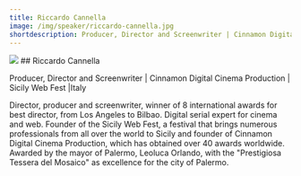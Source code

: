 ```yaml
---
title: Riccardo Cannella
image: /img/speaker/riccardo-cannella.jpg
shortdescription: Producer, Director and Screenwriter | Cinnamon Digital Cinema Production | Sicily Web Fest |Italy
---
```

<img src="/img/speaker/riccardo-cannella.jpg">
## Riccardo Cannella

Producer, Director and Screenwriter | Cinnamon Digital Cinema Production | Sicily Web Fest |Italy

Director, producer and screenwriter, winner of 8 international awards for best director, from Los Angeles to Bilbao. Digital serial expert for cinema and web. Founder of the Sicily Web Fest, a festival that brings numerous professionals from all over the world to Sicily and founder of Cinnamon Digital Cinema Production, which has obtained over 40 awards worldwide. Awarded by the mayor of Palermo, Leoluca Orlando, with the "Prestigiosa Tessera del Mosaico" as excellence for the city of Palermo.

